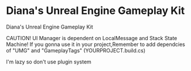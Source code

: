 # Diana's Unreal Engine Gameplay Kit
Diana's Unreal Engine Gameplay Kit


CAUTION! UI Manager is dependent on LocalMessage and Stack State Machine!
If you gonna use it in your project,Remember to add dependcies of "UMG" and "GameplayTags" (YOURPROJECT.build.cs)

I'm lazy so don't use plugin system

